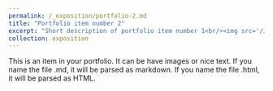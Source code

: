 ```yaml
---
permalink: /_exposition/portfolio-2.md
title: "Portfolio item number 2"
excerpt: "Short description of portfolio item number 1<br/><img src='/images/500x300.png'>"
collection: exposition
---
```


This is an item in your portfolio. It can be have images or nice text. If you name the file .md, it will be parsed as markdown. If you name the file .html, it will be parsed as HTML. 
